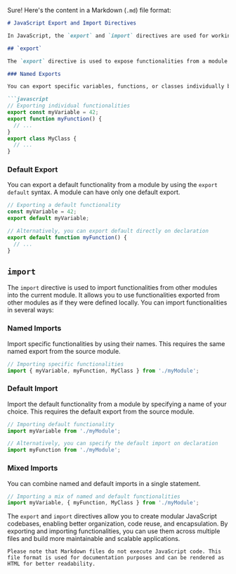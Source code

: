 Sure! Here's the content in a Markdown (`.md`) file format:

```markdown
# JavaScript Export and Import Directives

In JavaScript, the `export` and `import` directives are used for working with modules. Modules help organize code into separate files, allowing you to split your codebase into manageable, reusable pieces. Here's a breakdown of these directives and their usage:

## `export`

The `export` directive is used to expose functionalities from a module that can be accessed by other modules. It can be used in two ways:

### Named Exports

You can export specific variables, functions, or classes individually by using the `export` keyword before their declaration.

```javascript
// Exporting individual functionalities
export const myVariable = 42;
export function myFunction() {
  // ...
}
export class MyClass {
  // ...
}
```

### Default Export

You can export a default functionality from a module by using the `export default` syntax. A module can have only one default export.

```javascript
// Exporting a default functionality
const myVariable = 42;
export default myVariable;

// Alternatively, you can export default directly on declaration
export default function myFunction() {
  // ...
}
```

## `import`

The `import` directive is used to import functionalities from other modules into the current module. It allows you to use functionalities exported from other modules as if they were defined locally. You can import functionalities in several ways:

### Named Imports

Import specific functionalities by using their names. This requires the same named export from the source module.

```javascript
// Importing specific functionalities
import { myVariable, myFunction, MyClass } from './myModule';
```

### Default Import

Import the default functionality from a module by specifying a name of your choice. This requires the default export from the source module.

```javascript
// Importing default functionality
import myVariable from './myModule';

// Alternatively, you can specify the default import on declaration
import myFunction from './myModule';
```

### Mixed Imports

You can combine named and default imports in a single statement.

```javascript
// Importing a mix of named and default functionalities
import myVariable, { myFunction, MyClass } from './myModule';
```

The `export` and `import` directives allow you to create modular JavaScript codebases, enabling better organization, code reuse, and encapsulation. By exporting and importing functionalities, you can use them across multiple files and build more maintainable and scalable applications.
```
Please note that Markdown files do not execute JavaScript code. This file format is used for documentation purposes and can be rendered as HTML for better readability.

